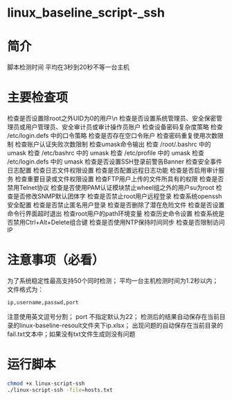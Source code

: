 # linux_baseline_script-_ssh
# 简介

脚本检测时间
平均在3秒到20秒不等一台主机

# 主要检查项

检查是否设置除root之外UID为0的用户\n
检查是否设置系统管理员、安全保密管理员或用户管理员、安全审计员或审计操作员账户
检查设备密码复杂度策略
检查 /etc/login.defs 中的口令策略
检查是否存在空口令账户
检查密码重复使用次数限制
检查账户认证失败次数限制
检查umask命令输出
检查 /root/.bashrc 中的 umask
检查 /etc/bashrc 中的 umask
检查 /etc/profile 中的 umask
检查 /etc/login.defs 中的 umask
检查是否设置SSH登录前警告Banner
检查安全事件日志配置
检查日志文件权限设置
检查是否配置远程日志功能
检查是否启用审计服务
检查重要目录或文件权限设置
检查FTP用户上传的文件所具有的权限
检查是否禁用Telnet协议
检查是否使用PAM认证模块禁止wheel组之外的用户su为root
检查是否修改SNMP默认团体字
检查是否禁止root用户远程登录
检查系统openssh安全配置
检查是否禁止匿名用户登录
检查是否删除了潜在危险文件
检查是否设置命令行界面超时退出
检查root用户的path环境变量
检查历史命令设置
检查系统是否禁用Ctrl+Alt+Delete组合键
检查是否使用NTP保持时间同步
检查是否限制访问IP

# 注意事项（必看）

为了系统稳定性最高支持50个同时检测；
平均一台主机检测时间为1.2秒以内；
文件格式为：

```bash
ip,username,passwd,port
```

注意使用英文逗号分割；
port 不指定默认为22；
检测后的结果自动保存在当前目录的linux-baseline-resoult文件夹下ip.xlsx；
出现问题的自动保存在当前目录的fail.txt文本中；如果没有txt文件生成则没有问题

# 运行脚本

```bash
chmod +x linux-script-ssh
./linux-script-ssh -file=hosts.txt
```

